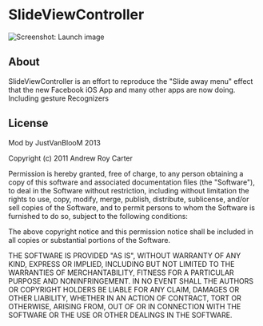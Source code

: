 SlideViewController
============

![Screenshot: Launch image](https://github.com/justvanbloom/SlideViewController/raw/master/screenshot.png)


About
-----

SlideViewController is an effort to reproduce the "Slide away menu" effect that the new Facebook iOS App and many other apps are now doing.
Including gesture Recognizers

License
-------
Mod by JustVanBlooM 2013

Copyright (c) 2011 Andrew Roy Carter

Permission is hereby granted, free of charge, to any person obtaining a copy of this software and associated documentation files (the "Software"), to deal in the Software without restriction, including without limitation the rights to use, copy, modify, merge, publish, distribute, sublicense, and/or sell copies of the Software, and to permit persons to whom the Software is furnished to do so, subject to the following conditions:

The above copyright notice and this permission notice shall be included in all copies or substantial portions of the Software.

THE SOFTWARE IS PROVIDED "AS IS", WITHOUT WARRANTY OF ANY KIND, EXPRESS OR IMPLIED, INCLUDING BUT NOT LIMITED TO THE WARRANTIES OF MERCHANTABILITY, FITNESS FOR A PARTICULAR PURPOSE AND NONINFRINGEMENT. IN NO EVENT SHALL THE AUTHORS OR COPYRIGHT HOLDERS BE LIABLE FOR ANY CLAIM, DAMAGES OR OTHER LIABILITY, WHETHER IN AN ACTION OF CONTRACT, TORT OR OTHERWISE, ARISING FROM, OUT OF OR IN CONNECTION WITH THE SOFTWARE OR THE USE OR OTHER DEALINGS IN THE SOFTWARE.

